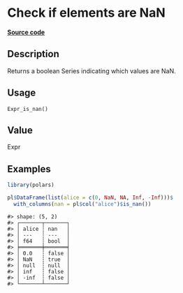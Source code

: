 

# Check if elements are NaN

[**Source code**](https://github.com/pola-rs/r-polars/tree/c47431ca69622f79ed7a3f1d7bfee6075ffabfee/R/after-wrappers.R#L20)

## Description

Returns a boolean Series indicating which values are NaN.

## Usage

<pre><code class='language-R'>Expr_is_nan()
</code></pre>

## Value

Expr

## Examples

``` r
library(polars)

pl$DataFrame(list(alice = c(0, NaN, NA, Inf, -Inf)))$
  with_columns(nan = pl$col("alice")$is_nan())
```

    #> shape: (5, 2)
    #> ┌───────┬───────┐
    #> │ alice ┆ nan   │
    #> │ ---   ┆ ---   │
    #> │ f64   ┆ bool  │
    #> ╞═══════╪═══════╡
    #> │ 0.0   ┆ false │
    #> │ NaN   ┆ true  │
    #> │ null  ┆ null  │
    #> │ inf   ┆ false │
    #> │ -inf  ┆ false │
    #> └───────┴───────┘

